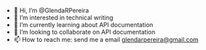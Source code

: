 - 👋 Hi, I’m @GlendaRPereira
- 👀 I’m interested in technical writing
- 🌱 I’m currently learning about API documentation
- 💞️ I’m looking to collaborate on API documentation
- 📫 How to reach me: send me a email glendarpereira@gmail.com

<!---
GlendaRPereira/GlendaRPereira is a ✨ special ✨ repository because its `README.md` (this file) appears on your GitHub profile.
You can click the Preview link to take a look at your changes.
--->
